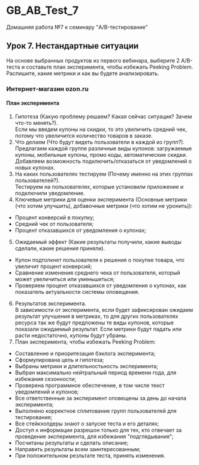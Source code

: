 # GB_AB_Test_7
Домашняя работа №7 к семинару "A/B-тестирование"

## Урок 7. Нестандартные ситуации
На основе выбранных продуктов из первого вебинара, выберите 2 A/B-теста и составьте план эксперимента, чтобы избежать Peeking Problem. Распишите, какие метрики и как вы будете анализировать.  

### Интернет-магазин ozon.ru
#### План эксперимента
1. Гипотеза (Какую проблему решаем? Какая сейчас ситуация? Зачем что-то менять?).  
Если мы введем купоны на скидки, то это увеличить средний чек, потому что увеличится количество товаров в заказе.   
2. Что делаем (Что будут видеть пользователи в каждой из групп?).  
Предлагаем каждой группе различные виды купонов: загружаемые купоны, мобильные купоны, промо коды, автоматические скидки. Добавляем возможность подключить/отказаться от уведомлений о новых купонах.  
3. На каких пользователях тестируем (Почему именно на этих группах пользователей?).  
Тестируем на пользователях, которые установили приложение и подключили уведомление.  
4. Ключевые метрики для оценки эксперимента (Основные метрики (что хотим улучшить), добавочные метрики (что хотим не уронить)): 
* Процент конверсий в покупку;  
* Средний чек от пользователя;  
* Процент отказавшихся от уведомления о купонах;  
5. Ожидаемый эффект (Какие результаты получили, какие выводы сделали, какие решения приняли).  
* Купон подтолкнет пользователя к решения о покупке товара, что увеличит процент конверсий;  
* Сравнение изменения среднего чека от пользователя, который может увеличиться или уменьшиться;  
* Проверяем процент отказавшихся от уведомления о купонах, как показатель актуальности системы оповещения.  
6. Результатов эксперимента.  
В зависимости от эксперимента, если будет зафиксирован ожидаем результат улучшения в метриках, то для других пользователях ресурса так же будут предложены те виды купонов, которые показали ожидаемый результат. Если метрики будут падать или расти недостаточно, купоны будут убраны.  
7. План эксперимента, чтобы избежать Peeking Problem:
* Составление и приоритезация бэклога эксперимента;     
* Сформулирована цель и гипотеза;  
* Выбраны метрики и длительностьность эксперимента;  
* Выбран максимально нейтральный период времени года, для избежания сезонности;  
* Проверена программное обеспечение, в том числе текст уведомлений и купонов;     
* Все ответственные за эксперимент оповещены за день до начала эксперимента;    
* Выполнено корректное сплитование групп пользователей для тестирования;    
* Все стейкхолдеры знают о запуске теста и его деталях;    
* Доступ к информации разрешон только для тех, кто отвечает за проведение эксперимента, для избежания "подглядывания";    
* Посчитаны результаты и сделать описание;    
* Направить результаты всем заинтересованным;   
* При положительном резльтате теста, принять изменения.  